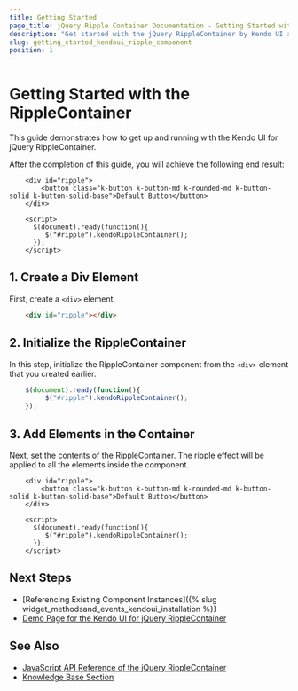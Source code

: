 ```yaml
---
title: Getting Started
page_title: jQuery Ripple Container Documentation - Getting Started with the RippleContainer
description: "Get started with the jQuery RippleContainer by Kendo UI and learn how to create, initialize, and enable the component."
slug: getting_started_kendoui_ripple_component
position: 1
---
```


# Getting Started with the RippleContainer

This guide demonstrates how to get up and running with the Kendo UI for jQuery RippleContainer.

After the completion of this guide, you will achieve the following end result:

```dojo
    <div id="ripple">
        <button class="k-button k-button-md k-rounded-md k-button-solid k-button-solid-base">Default Button</button>
    </div>

    <script>
      $(document).ready(function(){
         $("#ripple").kendoRippleContainer();
      });
    </script>
```

## 1. Create a Div Element

First, create a `<div>` element. 

```html
    <div id="ripple"></div>
```

## 2. Initialize the RippleContainer

In this step, initialize the RippleContainer component from the `<div>` element that you created earlier.

```javascript
    $(document).ready(function(){
         $("#ripple").kendoRippleContainer();
    });
```

## 3. Add Elements in the Container

Next, set the contents of the RippleContainer. The ripple effect will be applied to all the elements inside the component.

```dojo
    <div id="ripple">
        <button class="k-button k-button-md k-rounded-md k-button-solid k-button-solid-base">Default Button</button>
    </div>

    <script>
      $(document).ready(function(){
         $("#ripple").kendoRippleContainer();
      });
    </script>
```

## Next Steps

* [Referencing Existing Component Instances]({% slug widget_methodsand_events_kendoui_installation %})
* [Demo Page for the Kendo UI for jQuery RippleContainer](https://demos.telerik.com/kendo-ui/ripplecontainer/index)

## See Also

* [JavaScript API Reference of the jQuery RippleContainer](/api/javascript/ui/ripplecontainer)
* [Knowledge Base Section](/knowledge-base)


